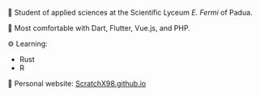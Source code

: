 📒 Student of applied sciences at the Scientific Lyceum *E. Fermi* of Padua.

🔧 Most comfortable with Dart, Flutter, Vue.js, and PHP.

⚙️ Learning: 
 - Rust
 - R

🔗 Personal website: [ScratchX98.github.io](https://scratchx98.github.io)
